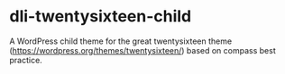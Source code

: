 # dli-twentysixteen-child
A WordPress child theme for the great twentysixteen theme (https://wordpress.org/themes/twentysixteen/) based on compass best practice.
